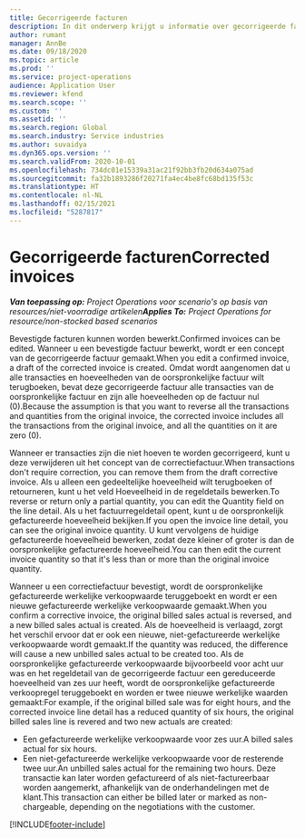 ```yaml
---
title: Gecorrigeerde facturen
description: In dit onderwerp krijgt u informatie over gecorrigeerde factureren.
author: rumant
manager: AnnBe
ms.date: 09/18/2020
ms.topic: article
ms.prod: ''
ms.service: project-operations
audience: Application User
ms.reviewer: kfend
ms.search.scope: ''
ms.custom: ''
ms.assetid: ''
ms.search.region: Global
ms.search.industry: Service industries
ms.author: suvaidya
ms.dyn365.ops.version: ''
ms.search.validFrom: 2020-10-01
ms.openlocfilehash: 734dc01e15339a31ac21f92bb3fb20d634a075ad
ms.sourcegitcommit: fa32b1893286f20271fa4ec4be8fc68bd135f53c
ms.translationtype: HT
ms.contentlocale: nl-NL
ms.lasthandoff: 02/15/2021
ms.locfileid: "5287817"
---
```

# <a name="corrected-invoices"></a><span data-ttu-id="08719-103">Gecorrigeerde facturen</span><span class="sxs-lookup"><span data-stu-id="08719-103">Corrected invoices</span></span>

<span data-ttu-id="08719-104">_**Van toepassing op:** Project Operations voor scenario's op basis van resources/niet-voorradige artikelen_</span><span class="sxs-lookup"><span data-stu-id="08719-104">_**Applies To:** Project Operations for resource/non-stocked based scenarios_</span></span>

<span data-ttu-id="08719-105">Bevestigde facturen kunnen worden bewerkt.</span><span class="sxs-lookup"><span data-stu-id="08719-105">Confirmed invoices can be edited.</span></span> <span data-ttu-id="08719-106">Wanneer u een bevestigde factuur bewerkt, wordt er een concept van de gecorrigeerde factuur gemaakt.</span><span class="sxs-lookup"><span data-stu-id="08719-106">When you edit a confirmed invoice, a draft of the corrected invoice is created.</span></span> <span data-ttu-id="08719-107">Omdat wordt aangenomen dat u alle transacties en hoeveelheden van de oorspronkelijke factuur wilt terugboeken, bevat deze gecorrigeerde factuur alle transacties van de oorspronkelijke factuur en zijn alle hoeveelheden op de factuur nul (0).</span><span class="sxs-lookup"><span data-stu-id="08719-107">Because the assumption is that you want to reverse all the transactions and quantities from the original invoice, the corrected invoice includes all the transactions from the original invoice, and all the quantities on it are zero (0).</span></span>

<span data-ttu-id="08719-108">Wanneer er transacties zijn die niet hoeven te worden gecorrigeerd, kunt u deze verwijderen uit het concept van de correctiefactuur.</span><span class="sxs-lookup"><span data-stu-id="08719-108">When transactions don't require correction, you can remove them from the draft corrective invoice.</span></span> <span data-ttu-id="08719-109">Als u alleen een gedeeltelijke hoeveelheid wilt terugboeken of retourneren, kunt u het veld Hoeveelheid in de regeldetails bewerken.</span><span class="sxs-lookup"><span data-stu-id="08719-109">To reverse or return only a partial quantity, you can edit the Quantity field on the line detail.</span></span> <span data-ttu-id="08719-110">Als u het factuurregeldetail opent, kunt u de oorspronkelijk gefactureerde hoeveelheid bekijken.</span><span class="sxs-lookup"><span data-stu-id="08719-110">If you open the invoice line detail, you can see the original invoice quantity.</span></span> <span data-ttu-id="08719-111">U kunt vervolgens de huidige gefactureerde hoeveelheid bewerken, zodat deze kleiner of groter is dan de oorspronkelijke gefactureerde hoeveelheid.</span><span class="sxs-lookup"><span data-stu-id="08719-111">You can then edit the current invoice quantity so that it's less than or more than the original invoice quantity.</span></span>

<span data-ttu-id="08719-112">Wanneer u een correctiefactuur bevestigt, wordt de oorspronkelijke gefactureerde werkelijke verkoopwaarde teruggeboekt en wordt er een nieuwe gefactureerde werkelijke verkoopwaarde gemaakt.</span><span class="sxs-lookup"><span data-stu-id="08719-112">When you confirm a corrective invoice, the original billed sales actual is reversed, and a new billed sales actual is created.</span></span> <span data-ttu-id="08719-113">Als de hoeveelheid is verlaagd, zorgt het verschil ervoor dat er ook een nieuwe, niet-gefactureerde werkelijke verkoopwaarde wordt gemaakt.</span><span class="sxs-lookup"><span data-stu-id="08719-113">If the quantity was reduced, the difference will cause a new unbilled sales actual to be created too.</span></span> <span data-ttu-id="08719-114">Als de oorspronkelijke gefactureerde verkoopwaarde bijvoorbeeld voor acht uur was en het regeldetail van de gecorrigeerde factuur een gereduceerde hoeveelheid van zes uur heeft, wordt de oorspronkelijke gefactureerde verkoopregel teruggeboekt en worden er twee nieuwe werkelijke waarden gemaakt:</span><span class="sxs-lookup"><span data-stu-id="08719-114">For example, if the original billed sale was for eight hours, and the corrected invoice line detail has a reduced quantity of six hours, the original billed sales line is revered and two new actuals are created:</span></span>

- <span data-ttu-id="08719-115">Een gefactureerde werkelijke verkoopwaarde voor zes uur.</span><span class="sxs-lookup"><span data-stu-id="08719-115">A billed sales actual for six hours.</span></span>
- <span data-ttu-id="08719-116">Een niet-gefactureerde werkelijke verkoopwaarde voor de resterende twee uur.</span><span class="sxs-lookup"><span data-stu-id="08719-116">An unbilled sales actual for the remaining two hours.</span></span> <span data-ttu-id="08719-117">Deze transactie kan later worden gefactureerd of als niet-factureerbaar worden aangemerkt, afhankelijk van de onderhandelingen met de klant.</span><span class="sxs-lookup"><span data-stu-id="08719-117">This transaction can either be billed later or marked as non-chargeable, depending on the negotiations with the customer.</span></span>


[!INCLUDE[footer-include](../includes/footer-banner.md)]